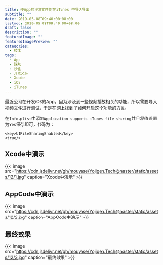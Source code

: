 ```yaml
---
title: 使App的沙盒文件能在iTunes 中导入导出
subtitle: ""
date: 2019-05-08T09:40:00+08:00
lastmod: 2019-05-08T09:40:00+08:00
draft: false
description: ""
featuredImage: ""
featuredImagePreview: ""
categories: 
  - 技术
tags: 
  - App
  - 踩坑
  - 沙盒
  - 开发文件
  - Xcode
  - iOS
  - iTunes
---
```


<!--more-->

最近公司在开发iOS的App，因为涉及到一些视频播放相关的功能，所以需要导入视频文件进行测试，于是在网上找到了如何开启这个功能的方案。

在`Info.plist`中添加`Application supports iTunes file sharing`并且将值设置为`Yes`保存即可，代码为：

```
<key>UIFileSharingEnabled</key>
<true/>
```
## Xcode中演示

{{< image src="https://cdn.jsdelivr.net/gh/mouyase/Yojigen.Tech@master/static/assets/12/1.jpg" caption="Xcode中演示" >}}

## AppCode中演示

{{< image src="https://cdn.jsdelivr.net/gh/mouyase/Yojigen.Tech@master/static/assets/12/2.jpg" caption="AppCode中演示" >}}

## 最终效果

{{< image src="https://cdn.jsdelivr.net/gh/mouyase/Yojigen.Tech@master/static/assets/12/3.jpg" caption="最终效果" >}}